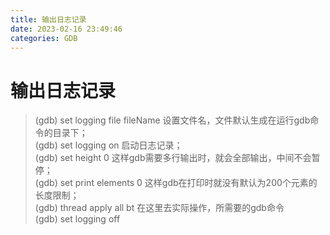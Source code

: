 ```yaml
---
title: 输出日志记录
date: 2023-02-16 23:49:46
categories: GDB
---
```


# 输出日志记录

> (gdb) set logging file fileName 设置文件名，文件默认生成在运行gdb命令的目录下；  
> (gdb) set logging on 启动日志记录；  
> (gdb) set height 0 这样gdb需要多行输出时，就会全部输出，中间不会暂停；  
> (gdb) set print elements 0 这样gdb在打印时就没有默认为200个元素的长度限制；  
> (gdb) thread apply all bt 在这里去实际操作，所需要的gdb命令  
> (gdb) set logging off  


